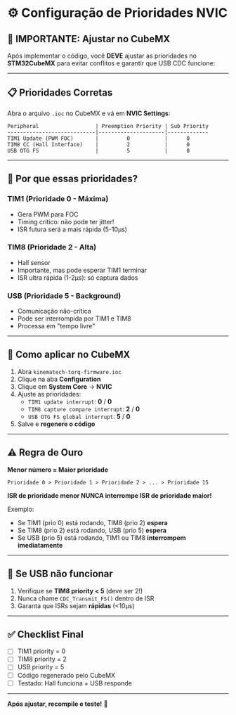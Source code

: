 # ⚙️ Configuração de Prioridades NVIC

## 🚨 IMPORTANTE: Ajustar no CubeMX

Após implementar o código, você **DEVE** ajustar as prioridades no **STM32CubeMX** para evitar conflitos e garantir que USB CDC funcione:

---

## 📋 Prioridades Corretas

Abra o arquivo `.ioc` no CubeMX e vá em **NVIC Settings**:

```
Peripheral                  | Preemption Priority | Sub Priority
----------------------------|---------------------|-------------
TIM1 Update (PWM FOC)       |         0           |      0
TIM8 CC (Hall Interface)    |         2           |      0
USB OTG FS                  |         5           |      0
```

---

## 🎯 Por que essas prioridades?

### **TIM1 (Prioridade 0 - Máxima)**
- Gera PWM para FOC
- Timing crítico: não pode ter jitter!
- ISR futura será a mais rápida (5-10μs)

### **TIM8 (Prioridade 2 - Alta)**
- Hall sensor
- Importante, mas pode esperar TIM1 terminar
- ISR ultra rápida (1-2μs): só captura dados

### **USB (Prioridade 5 - Background)**
- Comunicação não-crítica
- Pode ser interrompida por TIM1 e TIM8
- Processa em "tempo livre"

---

## 🔧 Como aplicar no CubeMX

1. Abra `kinematech-torq-firmware.ioc`
2. Clique na aba **Configuration**
3. Clique em **System Core** → **NVIC**
4. Ajuste as prioridades:
   - `TIM1 update interrupt`: **0** / **0**
   - `TIM8 capture compare interrupt`: **2** / **0**
   - `USB OTG FS global interrupt`: **5** / **0**
5. Salve e **regenere o código**

---

## ⚠️ Regra de Ouro

**Menor número = Maior prioridade**

```
Prioridade 0 > Prioridade 1 > Prioridade 2 > ... > Prioridade 15
```

**ISR de prioridade menor NUNCA interrompe ISR de prioridade maior!**

Exemplo:
- Se TIM1 (prio 0) está rodando, TIM8 (prio 2) **espera**
- Se TIM8 (prio 2) está rodando, USB (prio 5) **espera**
- Se USB (prio 5) está rodando, TIM1 ou TIM8 **interrompem imediatamente**

---

## 🐛 Se USB não funcionar

1. Verifique se **TIM8 priority < 5** (deve ser 2!)
2. Nunca chame `CDC_Transmit_FS()` dentro de ISR
3. Garanta que ISRs sejam **rápidas** (<10μs)

---

## ✅ Checklist Final

- [ ] TIM1 priority = 0
- [ ] TIM8 priority = 2  
- [ ] USB priority = 5
- [ ] Código regenerado pelo CubeMX
- [ ] Testado: Hall funciona + USB responde

---

**Após ajustar, recompile e teste!** 🚀
